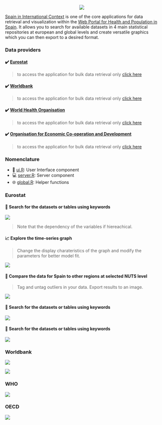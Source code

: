 <p align="center"><a href="http://193.146.75.235/sample-apps/final_apps/layout/"><img src="https://github.com/ordanovich/images/blob/master/portadaWlogos.png?raw=true"></a></p>

[Spain in International Context](http://193.146.75.235/sample-apps/final_apps/international_context/) is one of the core applications for data retrieval and visualization within the [Web Portal for Health and Population in Spain](http://193.146.75.235/sample-apps/final_apps/layout/). It allows you to search for available datasets in 4 main statistical repositories at european and global levels and create versatile graphics which you can then export to a desired format. 

### Data providers

#### :heavy_check_mark: [Eurostat](https://ec.europa.eu/eurostat/home)
> to access the application for bulk data retrieval only [click here](http://193.146.75.235/sample-apps/final_apps/eurostat_download/) 
#### :heavy_check_mark: [Worldbank](https://www.worldbank.org/)
> to access the application for bulk data retrieval only [click here](http://193.146.75.235/sample-apps/final_apps/worldbank_download/) 
#### :heavy_check_mark: [World Health Organisation](https://www.who.int/)
> to access the application for bulk data retrieval only [click here](http://193.146.75.235/sample-apps/final_apps/who_download/) 
#### :heavy_check_mark: [Organisation for Economic Co-operation and Development](https://www.oecd.org)
> to access the application for bulk data retrieval only [click here](http://193.146.75.235/sample-apps/final_apps/worldbank_download/) 

### Nomenclature

- :raising_hand: [ui.R](https://github.com/ordanovich/SpainInternationalContext/blob/master/ui.R): User Interface component
- :computer: [server.R](https://github.com/ordanovich/SpainInternationalContext/blob/master/server.R): Server component
- :globe_with_meridians: [global.R](https://github.com/ordanovich/SpainInternationalContext/blob/master/global.R): Helper functions

### Eurostat

#### :mag_right: Search for the datasets or tables using keywords

![](https://github.com/ordanovich/images/blob/master/animated_eurostat_search.gif?raw=true)

> Note that the dependency of the variables if hiereachical. 

#### :chart_with_upwards_trend: Explore the time-series graph

> Change the display charateristics of the graph and modify the parameters for better model fit.

![](https://github.com/ordanovich/images/blob/master/animated_eurostat_plotly.gif?raw=true)

#### :mag_right: Compare the data for Spain to other regions at selected NUTS level

> Tag and untag outliers in your data. Export results to an image. 

![](https://github.com/ordanovich/images/blob/master/animated_eurostat_ggstatsplot.gif?raw=true)

#### :mag_right: Search for the datasets or tables using keywords

![](https://github.com/ordanovich/images/blob/master/_animated_eurostat_heatmap.gif?raw=true)

#### :mag_right: Search for the datasets or tables using keywords

![](https://github.com/ordanovich/images/blob/master/animated_switch_pages.gif?raw=true)

### Worldbank

![](https://github.com/ordanovich/images/blob/master/animated_wb_graphMap.gif?raw=true)

![](https://github.com/ordanovich/images/blob/master/animated_wb_ggstatsplot.gif?raw=true)

### WHO

![](https://github.com/ordanovich/images/blob/master/animated_who_circular.gif?raw=true)

### OECD

![](https://github.com/ordanovich/images/blob/master/animated_oecd.gif?raw=true)
